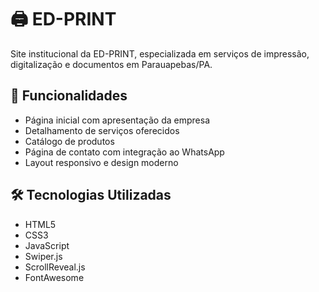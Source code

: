 # 🖨️ ED-PRINT

Site institucional da ED-PRINT, especializada em serviços de impressão, digitalização e documentos em Parauapebas/PA.

## 🚀 Funcionalidades

- Página inicial com apresentação da empresa
- Detalhamento de serviços oferecidos
- Catálogo de produtos
- Página de contato com integração ao WhatsApp
- Layout responsivo e design moderno

## 🛠️ Tecnologias Utilizadas

- HTML5
- CSS3
- JavaScript
- Swiper.js
- ScrollReveal.js
- FontAwesome

